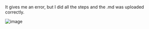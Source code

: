 It gives me an error, but I did all the steps and the .md was uploaded correctly.

![image](https://github.com/mparedesinscastellet/Entornos-A2/assets/148077505/ca82a82a-7921-445d-90b0-d3e3301da402)

